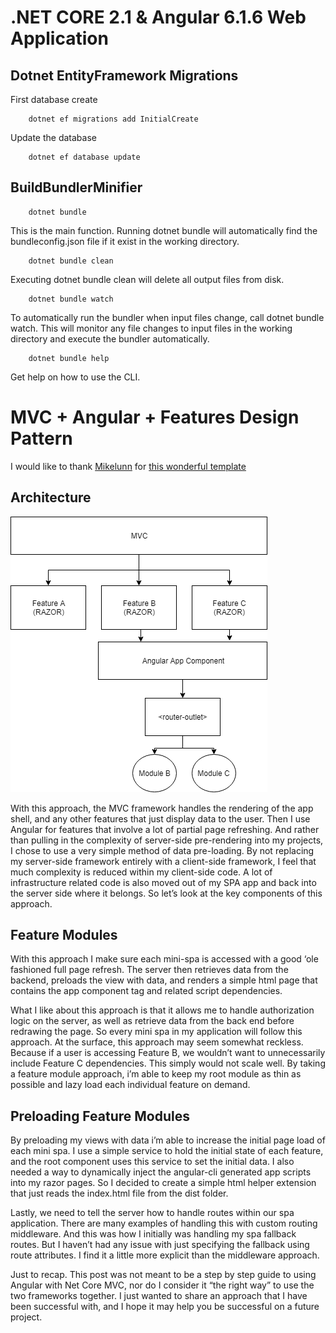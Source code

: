 # .NET CORE 2.1 & Angular 6.1.6 Web Application

## Dotnet EntityFramework Migrations

First database create

        dotnet ef migrations add InitialCreate
    
Update the database

        dotnet ef database update


## BuildBundlerMinifier

        dotnet bundle

This is the main function. Running dotnet bundle will automatically find the bundleconfig.json file if it exist in the working directory.

        dotnet bundle clean

Executing dotnet bundle clean will delete all output files from disk.

        dotnet bundle watch

To automatically run the bundler when input files change, call dotnet bundle watch. This will monitor any file changes to input files in the working directory and execute the bundler automatically.

        dotnet bundle help

Get help on how to use the CLI.





# MVC + Angular + Features Design Pattern
I would like to thank [Mikelunn](https://medium.com/@LunnCheck/a-mini-spa-approach-with-angular-and-net-core-mvc-bb3a35da9eba) for [this wonderful template](https://github.com/mikelunn/net-core-mvc-angular)
## Architecture
![Single App Component](https://github.com/mikelunn/net-core-mvc-angular/blob/master/AngularMvc.png)

With this approach, the MVC framework handles the rendering of the app shell, and any other features that just display data to the user. Then I use Angular for features that involve a lot of partial page refreshing. And rather than pulling in the complexity of server-side pre-rendering into my projects, I chose to use a very simple method of data pre-loading.
By not replacing my server-side framework entirely with a client-side framework, I feel that much complexity is reduced within my client-side code. A lot of infrastructure related code is also moved out of my SPA app and back into the server side where it belongs. So let’s look at the key components of this approach.

## Feature Modules
With this approach I make sure each mini-spa is accessed with a good ‘ole fashioned full page refresh. The server then retrieves data from the backend, preloads the view with data, and renders a simple html page that contains the app component tag and related script dependencies.

What I like about this approach is that it allows me to handle authorization logic on the server, as well as retrieve data from the back end before redrawing the page. So every mini spa in my application will follow this approach.
At the surface, this approach may seem somewhat reckless. Because if a user is accessing Feature B, we wouldn’t want to unnecessarily include Feature C dependencies. This simply would not scale well. By taking a feature module approach, i’m able to keep my root module as thin as possible and lazy load each individual feature on demand.

## Preloading Feature Modules
By preloading my views with data i’m able to increase the initial page load of each mini spa. I use a simple service to hold the initial state of each feature, and the root component uses this service to set the initial data.
I also needed a way to dynamically inject the angular-cli generated app scripts into my razor pages. So I decided to create a simple html helper extension that just reads the index.html file from the dist folder.

Lastly, we need to tell the server how to handle routes within our spa application. There are many examples of handling this with custom routing middleware. And this was how I initially was handling my spa fallback routes. But I haven’t had any issue with just specifying the fallback using route attributes. I find it a little more explicit than the middleware approach.

Just to recap. This post was not meant to be a step by step guide to using Angular with Net Core MVC, nor do I consider it “the right way” to use the two frameworks together. I just wanted to share an approach that I have been successful with, and I hope it may help you be successful on a future project.